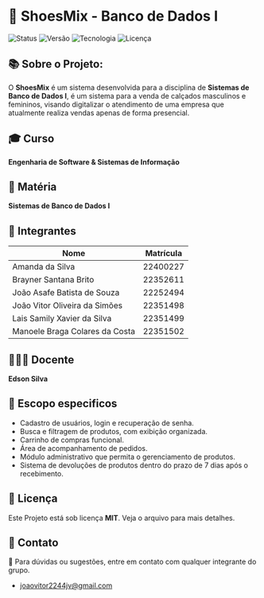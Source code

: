 # 🥾 ShoesMix - Banco de Dados  I

![Status](https://img.shields.io/badge/status-em%20andamento-green)
![Versão](https://img.shields.io/badge/versão-2.0-blue)
![Tecnologia](https://img.shields.io/badge/backend-Node.js-lightgrey)
![Licença](https://img.shields.io/badge/licença-MIT-brightgreen)


## 📚 Sobre o Projeto:
O **ShoesMix** é um sistema desenvolvida para a disciplina de **Sistemas de Banco de Dados I**, é um sistema para a venda de calçados masculinos e femininos, visando digitalizar o atendimento de uma empresa que atualmente realiza vendas apenas de forma presencial.

## 🎓 Curso 
**Engenharia de Software & Sistemas de Informação**

## 📝 Matéria
**Sistemas de Banco de Dados I**
   
## 🚻 Integrantes
| Nome | Matrícula |
|------|-----------|
|Amanda da Silva      | 22400227          |
|Brayner Santana Brito  | 22352611        |
|João Asafe Batista de Souza |22252494    |
|João Vitor Oliveira da Simões |22351498  |
|Lais Samily Xavier da Silva   |22351499  |
|Manoele Braga Colares da Costa |22351502 |

## 🧑🏻‍🏫 Docente
**Edson Silva**

## 🎯 Escopo especificos
* Cadastro de usuários, login e recuperação de senha.
* Busca e filtragem de produtos, com exibição organizada.
* Carrinho de compras funcional.
* Área de acompanhamento de pedidos.
* Módulo administrativo que permita o gerenciamento de produtos.
* Sistema de devoluções de produtos dentro do prazo de 7 dias após o recebimento.

## 📄 Licença
Este Projeto está sob licença **MIT**. Veja o arquivo para mais detalhes.

## 💬 Contato
📧 Para dúvidas ou sugestões, entre em contato com qualquer integrante do grupo.
* joaovitor2244jv@gmail.com


